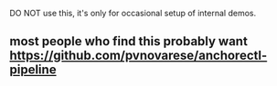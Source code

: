 DO NOT use this, it's only for occasional setup of internal demos.

## most people who find this probably want https://github.com/pvnovarese/anchorectl-pipeline
